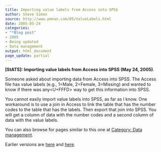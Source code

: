 ```yaml
---
title: Importing value labels from Access into SPSS
author: Steve Simon
source: http://www.pmean.com/05/ValueLabels.html
date: 2005-05-24
categories:
- "*Blog post"
- 2005
- Being updated
- Data management
output: html_document
page_update: partial
---
```

**[StATS]: Importing value labels from Access into
SPSS (May 24, 2005)**.

Someone asked about importing data from Access into SPSS. The Access
file has value labels (e.g., 1=Male, 2=Female, 3=Missing) and wanted to
know if there was any<U+FFFD> way to get this information into SPSS.

You cannot easily import value labels into SPSS, as far as I know. One
workaround is to use a join in Access to link the table that has the
number codes to the table that has the labels. Then export that join
into SPSS. You will get a column of data with the number codes and a
second column of data with the value labels.

You can also browse
for pages similar to this one at [Category: Data
management](../category/DataManagement.html).

Earlier versions are [here][sim1] and [here][sim2].

[sim1]: http://www.pmean.com/05/ValueLabels.html
[sim2]: http://new.pmean.com/importing-value-labels/

